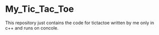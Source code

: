 # My_Tic_Tac_Toe
This repository just contains the code for tictactoe written by me only in c++ and runs on concole.
